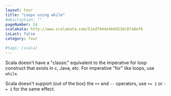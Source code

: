```yaml
---
layout: tour
title: "Loops using while"
#description: ""
pageNumber: 14
scalakata: http://www.scalakata.com/51ed7944e4b0d23dc07a8ef6
isLast: false
category: Tour

#tags: [scala]
---
```


Scala doesn't have a "classic" equivalent to the imperative for loop construct that exists in c, Java, etc. For imperative "for" like loops, use `while`.

Scala doesn't support (out of the box) the `++` and `--` operators, use `+= 1` or `-= 1` for the same effect.